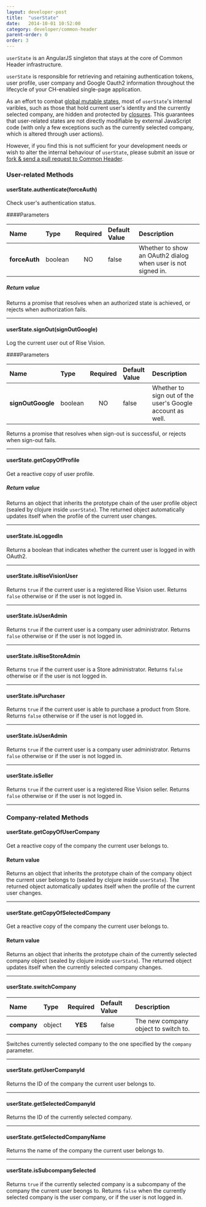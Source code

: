```yaml
---
layout: developer-post
title:  "userState"
date:   2014-10-01 10:52:00
category: developer/common-header
parent-order: 0
order: 3
---
```


```userState``` is an AngularJS singleton that stays at the core of Common Header infrastructure.

```userState``` is responsible for retrieving and retaining authentication tokens, user profile, user company and Google Oauth2 information throughout the lifecycle of your CH-enabled single-page application.


As an effort to combat [global mutable states](http://programmers.stackexchange.com/a/148109), most of ```userState```'s internal varibles,
such as those that hold current user's identity and the currently selected company,
are hidden and protected by [closures](https://developer.mozilla.org/en-US/docs/Web/JavaScript/Guide/Closures). This guarantees that user-related states are not directly modifiable by external JavaScript code (with only a few exceptions such as the currently selected company, which is altered through user actions).

However, if you find this is not sufficient for your development needs or wish to alter the internal behaviour of ```userState```,
please submit an issue or [fork & send a pull request to Common Header](https://github.com/Rise-Vision/common-header).

### User-related Methods

#### userState.authenticate(forceAuth)

Check user's authentication status.

####Parameters

| Name    | Type   | Required | Default Value | Description |
|:--------|:-------|:--------:|:--------------|:------------|
| **forceAuth**  | boolean |  NO  | false | Whether to show an OAuth2 dialog when user is not signed in. ||

##### Return value

Returns a promise that resolves when an authorized state is achieved, or rejects when authorization fails.

***

#### userState.signOut(signOutGoogle)

Log the current user out of Rise Vision.

####Parameters

| Name    | Type   | Required | Default Value | Description |
|:--------|:-------|:--------:|:--------------|:------------|
| **signOutGoogle**  | boolean |  NO  | false | Whether to sign out of the user's Google account as well. ||

Returns a promise that resolves when sign-out is successful, or rejects when sign-out fails.

***

#### userState.getCopyOfProfile

Get a reactive copy of user profile.

##### Return value

Returns an object that inherits the prototype chain of the user profile object (sealed by clojure inside ```userState```). The returned object automatically updates itself when the profile of the current user changes.

***

#### userState.isLoggedIn

Returns a boolean that indicates whether the current user is logged in with OAuth2.

***

#### userState.isRiseVisionUser

Returns ```true``` if the current user is a registered Rise Vision user. Returns ```false``` otherwise or if the user is not logged in.

***

#### userState.isUserAdmin

Returns ```true``` if the current user is a company user administrator. Returns ```false``` otherwise or if the user is not logged in.

***

#### userState.isRiseStoreAdmin

Returns ```true``` if the current user is a Store administrator. Returns ```false``` otherwise or if the user is not logged in.

***

#### userState.isPurchaser

Returns ```true``` if the current user is able to purchase a product from Store. Returns ```false``` otherwise or if the user is not logged in.

***

#### userState.isUserAdmin

Returns ```true``` if the current user is a company user administrator. Returns ```false``` otherwise or if the user is not logged in.

***

#### userState.isSeller

Returns ```true``` if the current user is a registered Rise Vision seller. Returns ```false``` otherwise or if the user is not logged in.

***

### Company-related Methods


#### userState.getCopyOfUserCompany

Get a reactive copy of the company the current user belongs to.

#### Return value

Returns an object that inherits the prototype chain of the company object the current user belongs to (sealed by clojure inside ```userState```). The returned object automatically updates itself when the profile of the current user changes.

***

#### userState.getCopyOfSelectedCompany

Get a reactive copy of the company the current user belongs to.

#### Return value

Returns an object that inherits the prototype chain of the currently selected company object (sealed by clojure inside ```userState```). The returned object updates itself when the currently selected company changes.

***

#### userState.switchCompany

| Name    | Type   | Required | Default Value | Description |
|:--------|:-------|:--------:|:--------------|:------------|
| **company**  | object |  **YES**  | false | The new company object to switch to. ||

Switches currently selected company to the one specified by the ```company``` parameter.

***

#### userState.getUserCompanyId

Returns the ID of the company the current user belongs to.

***

#### userState.getSelectedCompanyId

Returns the ID of the currently selected company.

***

#### userState.getSelectedCompanyName

Returns the name of the company the current user belongs to.


***

#### userState.isSubcompanySelected

Returns ```true``` if the currently selected company is a subcompany of the company the current user beongs to. Returns ```false``` when the currently selected company is the user company, or if the user is not logged in.
